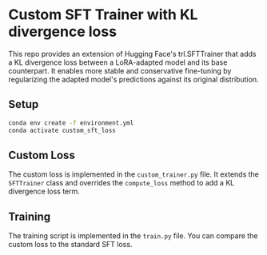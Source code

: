 # Custom SFT Trainer with KL divergence loss

This repo provides an extension of Hugging Face's trl.SFTTrainer that adds a KL divergence loss between a LoRA-adapted model and its base counterpart. It enables more stable and conservative fine-tuning by regularizing the adapted model's predictions against its original distribution.

## Setup

```bash
conda env create -f environment.yml
conda activate custom_sft_loss
```

## Custom Loss 

The custom loss is implemented in the `custom_trainer.py` file. It extends the `SFTTrainer` class and overrides the `compute_loss` method to add a KL divergence loss term. 

## Training

The training script is implemented in the `train.py` file. You can compare the custom loss to the standard SFT loss.
